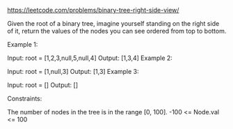https://leetcode.com/problems/binary-tree-right-side-view/

Given the root of a binary tree, imagine yourself standing on the right side of it, return the values of the nodes you can see ordered from top to bottom.

Example 1:

Input: root = [1,2,3,null,5,null,4]
Output: [1,3,4]
Example 2:

Input: root = [1,null,3]
Output: [1,3]
Example 3:

Input: root = []
Output: []

Constraints:

The number of nodes in the tree is in the range [0, 100].
-100 <= Node.val <= 100
